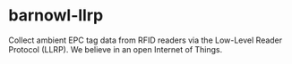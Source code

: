 # barnowl-llrp
Collect ambient EPC tag data from RFID readers via the Low-Level Reader Protocol (LLRP).  We believe in an open Internet of Things.
